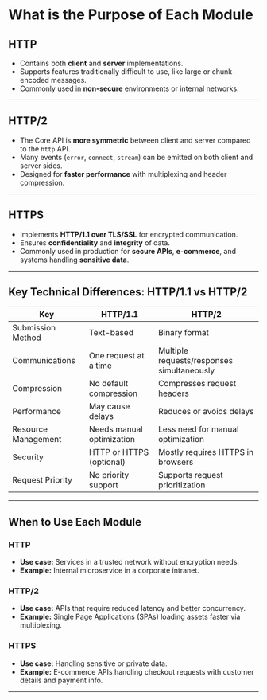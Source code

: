 # What is the Purpose of Each Module

## **HTTP**

- Contains both **client** and **server** implementations.
- Supports features traditionally difficult to use, like large or chunk-encoded messages.
- Commonly used in **non-secure** environments or internal networks.

---

## **HTTP/2**

- The Core API is **more symmetric** between client and server compared to the `http` API.
- Many events (`error`, `connect`, `stream`) can be emitted on both client and server sides.
- Designed for **faster performance** with multiplexing and header compression.

---

## **HTTPS**

- Implements **HTTP/1.1 over TLS/SSL** for encrypted communication.
- Ensures **confidentiality** and **integrity** of data.
- Commonly used in production for **secure APIs**, **e-commerce**, and systems handling **sensitive data**.

---

## **Key Technical Differences: HTTP/1.1 vs HTTP/2**

| Key                 | HTTP/1.1                  | HTTP/2                                     |
| ------------------- | ------------------------- | ------------------------------------------ |
| Submission Method   | Text-based                | Binary format                              |
| Communications      | One request at a time     | Multiple requests/responses simultaneously |
| Compression         | No default compression    | Compresses request headers                 |
| Performance         | May cause delays          | Reduces or avoids delays                   |
| Resource Management | Needs manual optimization | Less need for manual optimization          |
| Security            | HTTP or HTTPS (optional)  | Mostly requires HTTPS in browsers          |
| Request Priority    | No priority support       | Supports request prioritization            |

---

## **When to Use Each Module**

### HTTP

- **Use case:** Services in a trusted network without encryption needs.
- **Example:** Internal microservice in a corporate intranet.

### HTTP/2

- **Use case:** APIs that require reduced latency and better concurrency.
- **Example:** Single Page Applications (SPAs) loading assets faster via multiplexing.

### HTTPS

- **Use case:** Handling sensitive or private data.
- **Example:** E-commerce APIs handling checkout requests with customer details and payment info.

---
